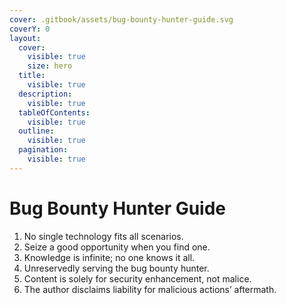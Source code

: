 ```yaml
---
cover: .gitbook/assets/bug-bounty-hunter-guide.svg
coverY: 0
layout:
  cover:
    visible: true
    size: hero
  title:
    visible: true
  description:
    visible: true
  tableOfContents:
    visible: true
  outline:
    visible: true
  pagination:
    visible: true
---
```


# Bug Bounty Hunter Guide

1. No single technology fits all scenarios.
2. Seize a good opportunity when you find one.
3. Knowledge is infinite; no one knows it all.
4. Unreservedly serving the bug bounty hunter.
5. Content is solely for security enhancement, not malice.
6. The author disclaims liability for malicious actions’ aftermath.
